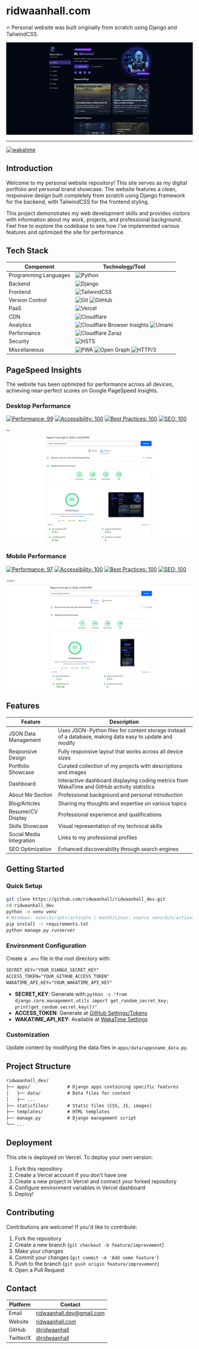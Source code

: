 # ridwaanhall.com

🔥 Personal website was built originally from scratch using Django and TailwindCSS.

![ridwaanhal](public/ridwaanhall_dev.png)

---

[![wakatime](https://wakatime.com/badge/user/018b799e-de53-4f7a-bb65-edc2df9f26d8/project/cc5b6b55-ece5-47ae-b643-512d9d86e93b.svg)](https://wakatime.com/badge/user/018b799e-de53-4f7a-bb65-edc2df9f26d8/project/cc5b6b55-ece5-47ae-b643-512d9d86e93b)

## Introduction

Welcome to my personal website repository! This site serves as my digital portfolio and personal brand showcase. The website features a clean, responsive design built completely from scratch using Django framework for the backend, with TailwindCSS for the frontend styling.

This project demonstrates my web development skills and provides visitors with information about my work, projects, and professional background. Feel free to explore the codebase to see how I've implemented various features and optimized the site for performance.

## Tech Stack

| Component | Technology/Tool |
|-----------|-----------------|
| Programming Languages | ![Python](https://img.shields.io/badge/-Python-05122A?style=flat&logo=python) |
| Backend | ![Django](https://img.shields.io/badge/-Django-05122A?style=flat&logo=django) |
| Frontend | ![TailwindCSS](https://img.shields.io/badge/-TailwindCSS-05122A?style=flat&logo=tailwindcss) |
| Version Control | ![Git](https://img.shields.io/badge/-Git-05122A?style=flat&logo=git) ![GitHub](https://img.shields.io/badge/-GitHub-05122A?style=flat&logo=github) |
| PaaS | ![Vercel](https://img.shields.io/badge/-Vercel-05122A?style=flat&logo=vercel) |
| CDN | ![Cloudflare](https://img.shields.io/badge/-Cloudflare-05122A?style=flat&logo=cloudflare) |
| Analytics | ![Cloudflare Browser Insights](https://img.shields.io/badge/-Cloudflare%20Browser%20Insights-05122A?style=flat&logo=cloudflare) ![Umami](https://img.shields.io/badge/-Umami-05122A?style=flat&logo=umami) |
| Performance | ![Cloudflare Zaraz](https://img.shields.io/badge/-Cloudflare%20Zaraz-05122A?style=flat&logo=cloudflare) |
| Security | ![HSTS](https://img.shields.io/badge/-HSTS-05122A?style=flat&logo=security) |
| Miscellaneous | ![PWA](https://img.shields.io/badge/-PWA-05122A?style=flat&logo=pwa) ![Open Graph](https://img.shields.io/badge/-Open%20Graph-05122A?style=flat&logo=opengraph) ![HTTP/3](https://img.shields.io/badge/-HTTP%2F3-05122A?style=flat&logo=http) |

## PageSpeed Insights

The website has been optimized for performance across all devices, achieving near-perfect scores on Google PageSpeed Insights.

### Desktop Performance

[![Performance: 99](https://img.shields.io/badge/Performance-99-success)](https://pagespeed.web.dev/analysis/https-ridwaanhall-me/hzo9v4pstz?form_factor=desktop)
[![Accessibility: 100](https://img.shields.io/badge/Accessibility-100-success)](https://pagespeed.web.dev/analysis/https-ridwaanhall-me/hzo9v4pstz?form_factor=desktop)
[![Best Practices: 100](https://img.shields.io/badge/Best_Practices-100-success)](https://pagespeed.web.dev/analysis/https-ridwaanhall-me/hzo9v4pstz?form_factor=desktop)
[![SEO: 100](https://img.shields.io/badge/SEO-100-success)](https://pagespeed.web.dev/analysis/https-ridwaanhall-me/hzo9v4pstz?form_factor=desktop)

![PageSpeed Desktop](public/pagespeed_desktop.png)

### Mobile Performance

[![Performance: 97](https://img.shields.io/badge/Performance-97-success)](https://pagespeed.web.dev/analysis/https-ridwaanhall-me/hzo9v4pstz?form_factor=mobile)
[![Accessibility: 100](https://img.shields.io/badge/Accessibility-100-success)](https://pagespeed.web.dev/analysis/https-ridwaanhall-me/hzo9v4pstz?form_factor=mobile)
[![Best Practices: 100](https://img.shields.io/badge/Best_Practices-100-success)](https://pagespeed.web.dev/analysis/https-ridwaanhall-me/hzo9v4pstz?form_factor=mobile)
[![SEO: 100](https://img.shields.io/badge/SEO-100-success)](https://pagespeed.web.dev/analysis/https-ridwaanhall-me/hzo9v4pstz?form_factor=mobile)

![PageSpeed Mobile](public/pagespeed_mobile.png)

## Features

| Feature | Description |
|---------|-------------|
| JSON Data Management | Uses JSON-Python files for content storage instead of a database, making data easy to update and modify |
| Responsive Design | Fully responsive layout that works across all device sizes |
| Portfolio Showcase | Curated collection of my projects with descriptions and images |
| Dashboard | Interactive dashboard displaying coding metrics from WakaTime and GitHub activity statistics |
| About Me Section | Professional background and personal introduction |
| Blog/Articles | Sharing my thoughts and expertise on various topics |
| Resume/CV Display | Professional experience and qualifications |
| Skills Showcase | Visual representation of my technical skills |
| Social Media Integration | Links to my professional profiles |
| SEO Optimization | Enhanced discoverability through search engines |

## Getting Started

### Quick Setup

```bash
git clone https://github.com/ridwaanhall/ridwaanhall_dev.git
cd ridwaanhall_dev
python -m venv venv
# Windows: venv\Scripts\activate | macOS/Linux: source venv/bin/activate
pip install -r requirements.txt
python manage.py runserver
```

### Environment Configuration

Create a `.env` file in the root directory with:

```txt
SECRET_KEY="YOUR_DJANGO_SECRET_KEY"
ACCESS_TOKEN="YOUR_GITHUB_ACCESS_TOKEN"
WAKATIME_API_KEY="YOUR_WAKATIME_API_KEY"
```

- **SECRET_KEY**: Generate with `python -c "from django.core.management.utils import get_random_secret_key; print(get_random_secret_key())"`
- **ACCESS_TOKEN**: Generate at [GitHub Settings/Tokens](https://github.com/settings/tokens)
- **WAKATIME_API_KEY**: Available at [WakaTime Settings](https://wakatime.com/settings/account)

### Customization

Update content by modifying the data files in `apps/data/appsname_data.py`.

## Project Structure

```txt
ridwaanhall_dev/
├── apps/              # Django apps containing specific features
│   ├── data/          # Data files for content
│   ├── ...
├── staticfiles/       # Static files (CSS, JS, images)
├── templates/         # HTML templates
├── manage.py          # Django management script
└── ...
```

## Deployment

This site is deployed on Vercel. To deploy your own version:

1. Fork this repository
2. Create a Vercel account if you don't have one
3. Create a new project in Vercel and connect your forked repository
4. Configure environment variables in Vercel dashboard
5. Deploy!

## Contributing

Contributions are welcome! If you'd like to contribute:

1. Fork the repository
2. Create a new branch (`git checkout -b feature/improvement`)
3. Make your changes
4. Commit your changes (`git commit -m 'Add some feature'`)
5. Push to the branch (`git push origin feature/improvement`)
6. Open a Pull Request

## Contact

| Platform   | Contact                                               |
|------------|-------------------------------------------------------|
| Email      | [ridwaanhall.dev@gmail.com](mailto:ridwaanhall.dev@gmail.com) |
| Website    | [ridwaanhall.com](https://ridwaanhall.com)              |
| GitHub     | [@ridwaanhall](https://github.com/ridwaanhall)        |
| Twitter/X  | [@ridwaanhall](https://x.com/ridwaanhall)             |
